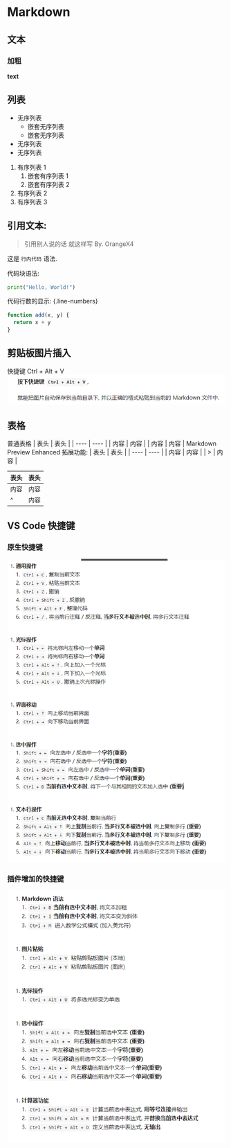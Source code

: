 # Markdown
## 文本
### 加粗
**text**
## 列表
* 无序列表
  * 嵌套无序列表
  * 嵌套无序列表
* 无序列表
* 无序列表

1. 有序列表 1
   1. 嵌套有序列表 1
   2. 嵌套有序列表 2
2. 有序列表 2
3. 有序列表 3
   
## 引用文本:

> 引用别人说的话
> 就这样写
> By. OrangeX4

这是 `行内代码` 语法.

代码块语法:

``` python
print("Hello, World!")
```
代码行数的显示: {.line-numbers}

``` javascript {.line-numbers}
function add(x, y) {
  return x + y
}
```
## 剪贴板图片插入
快捷键 Ctrl + Alt + V
![](images/2022-12-26-17-18-17.png)
## 表格
普通表格
| 表头 | 表头 |
| ---- | ---- |
| 内容 | 内容 |
| 内容 | 内容 |
Markdown Preview Enhanced 拓展功能:
| 表头 | 表头 |
| ---- | ---- |
| 内容 | 内容 |
| >    | 内容 |

| 表头 | 表头 |
| ---- | ---- |
| 内容 | 内容 |
| ^    | 内容 |
## VS Code 快捷键
### 原生快捷键
![](images/2022-12-26-18-07-59.png)
### 插件增加的快捷键
![](images/2022-12-26-19-13-01.png)